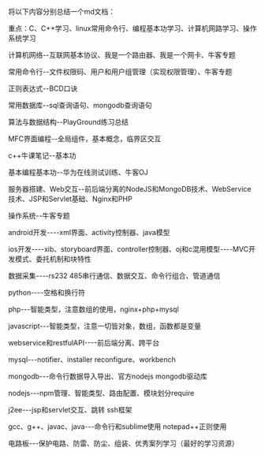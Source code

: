 将以下内容分别总结一个md文档：

重点：C、C++学习、linux常用命令行、编程基本功学习、计算机网路学习、操作系统学习

计算机网络--互联网基本协议、我是一个路由器、我是一个网卡、牛客专题 

常用命令行--文件权限码、用户和用户组管理（实现权限管理）、牛客专题 

正则表达式--BCD口诀   

常用数据库--sql查询语句、mongodb查询语句

算法与数据结构--PlayGround练习总结

MFC界面编程--全局组件，基本概念，临界区交互  

c++牛课笔记--基本功  

基本编程基本功--华为在线测试训练、牛客OJ  

服务器搭建、Web交互--前后端分离的NodeJS和MongoDB技术、WebService技术、JSP和Servlet基础、Nginx和PHP  

操作系统--牛客专题 

android开发----xml界面、activity控制器、java模型

ios开发----xib、storyboard界面、controller控制器、oj和c混用模型----MVC开发模式、委托机制和块特性 

数据采集----rs232 485串行通信、数据交互、命令行组合、管道通信

python----空格和换行符

php---智能类型，注意数组的使用，nginx+php+mysql

javascript---智能类型，注意一切皆对象，数组，函数都是变量

webservice和restfulAPI----前后端分离、跨平台

mysql---notifier、installer reconfigure、workbench

mongodb---命令行数据导入导出、官方nodejs mongodb驱动库

nodejs---npm管理、智能类型、路由配置、模块划分require

j2ee---jsp和servlet交互、跳转  ssh框架

gcc、g++、javac、java---命令行和sublime使用 notepad++正则使用

电路板---保护电路、防雷、防尘、组装、优秀案列学习（最好的学习资源）










